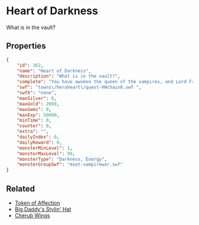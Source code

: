 # Heart of Darkness

What is in the vault?

## Properties

```json
{
    "id": 362,
    "name": "Heart of Darkness",
    "description": "What is in the vault?",
    "complete": "You have awoken the queen of the vampires, and Lord Frydae XIII looks like he might finally believe in love. You have saved The Forest of Infinite Terror and Hero's Heart Day!",
    "swf": "towns\/heroheart\/quest-HHchain6.swf ",
    "swfX": "none",
    "maxSilver": 0,
    "maxGold": 2000,
    "maxGems": 0,
    "maxExp": 50000,
    "minTime": 0,
    "counter": 0,
    "extra": "",
    "dailyIndex": 0,
    "dailyReward": 0,
    "monsterMinLevel": 1,
    "monsterMaxLevel": 99,
    "monsterType": "Darkness, Energy",
    "monsterGroupSwf": "mset-vampirewar.swf"
}
```

## Related

- [Token of Affection](../items/707-token-of-affection.md)
- [Big Daddy's Stylin' Hat](../items/1498-big-daddy-s-stylin-hat.md)
- [Cherub Wings](../items/1500-cherub-wings.md)

